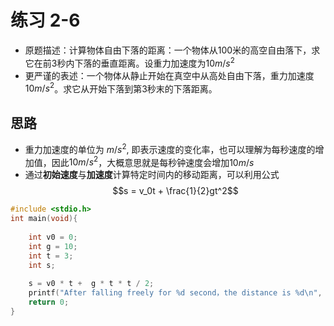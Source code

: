 # 练习 2-6
- 原题描述：计算物体自由下落的距离：一个物体从100米的高空自由落下，求它在前3秒内下落的垂直距离。设重力加速度为$10m/s^2$
- 更严谨的表述：一个物体从静止开始在真空中从高处自由下落，重力加速度$10 m/s^2$。求它从开始下落到第3秒末的下落距离。

## 思路
- 重力加速度的单位为 $m/s^2$, 即表示速度的变化率，也可以理解为每秒速度的增加值，因此$10 m/s^2$，大概意思就是每秒钟速度会增加$10m/s$
- 通过**初始速度**与**加速度**计算特定时间内的移动距离，可以利用公式
  $$s = v_0t + \frac{1}{2}gt^2$$

```c
#include <stdio.h>
int main(void){
    
    int v0 = 0;
    int g = 10;
    int t = 3;
    int s;
    
    s = v0 * t +  g * t * t / 2;
    printf("After falling freely for %d second，the distance is %d\n", t, s);
    return 0;
}
```